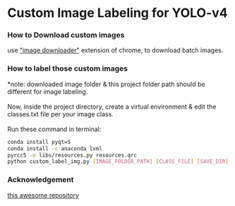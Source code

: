 # Custom Image Labeling for YOLO-v4 

### How to Download custom images

use <a href="https://chrome.google.com/webstore/detail/image-downloader/cnpniohnfphhjihaiiggeabnkjhpaldj" target="_blank">"image downloader"</a> extension of chrome, to download batch images.
### How to label those custom images
*note: downloaded image folder & this project folder path should be different for image labeling. <br/><br/>
Now, inside the project directory, create a virtual environment & edit the classes.txt file per your image class.<br/><br/>
Run these command in terminal: 

```bash
conda install pyqt=5
conda install -c anaconda lxml
pyrcc5 -o libs/resources.py resources.qrc
python custom_label_img.py [IMAGE_FOLDER_PATH] [CLASS_FILE] [SAVE_DIR]
```

### Acknowledgement
<a href="https://github.com/tzutalin/labelImg.git" target="_blank">this awesome repository</a> 